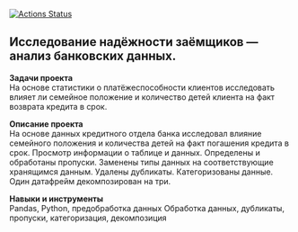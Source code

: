 [![Actions Status](https://github.com/KhokhlovaOS/practicum_KhoklovaOS/actions/workflows/CI/badge.svg)](https://github.com/KhokhlovaOS/practicum_KhoklovaOS/CI)
## Исследование надёжности заёмщиков — анализ банковских данных.
**Задачи проекта**  
На основе статистики о платёжеспособности клиентов исследовать влияет ли семейное положение и количество детей клиента на факт возврата кредита в срок. 

**Описание проекта**   
На основе данных кредитного отдела банка исследовал влияние семейного положения и количества детей на факт погашения кредита в срок. Просмотр информации о таблице и данных. Определены и обработаны пропуски. Заменены типы данных на соответствующие хранящимся данным. Удалены дубликаты. Категоризованы данные. Один датафрейм декомпозирован на три.

**Навыки и инструменты**    
Pandas, Python, предобработка данных
Обработка данных, дубликаты, пропуски, категоризация, декомпозиция
